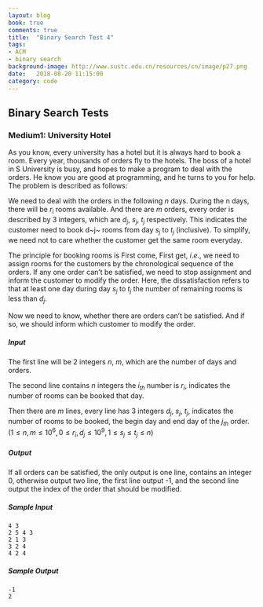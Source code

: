 ```yaml
---
layout: blog
book: true
comments: true
title:  "Binary Search Test 4"
tags:
- ACM
- binary search
background-image: http://www.sustc.edu.cn/resources/cn/image/p27.png
date:   2018-08-20 11:15:00
category: code
---
```


## Binary Search Tests

### Medium1: University Hotel

As you know, every university has a hotel but it is always hard to book a room. Every year, thousands of orders fly to the hotels. The boss of a hotel in S University is busy, and hopes to make a program to deal with the orders. He know you are good at programming, and he turns to you for help. The problem is described as follows:

We need to deal with the orders in the following $n$ days. During the n days, there will be $r_i$ rooms available. And there are $m$ orders, every order is described by 3 integers, which are $d_j$, $s_j$, $t_j$ respectively. This indicates the customer need to book d~j~ rooms from day $s_j$ to $t_j$ (inclusive). To simplify,  we need not to care whether the customer get the same room everyday.

The principle for booking rooms is First come, First get, $i.e.$, we need to assign rooms for the customers by the chronological sequence of the orders. If any one order can’t be satisfied, we need to stop assignment and inform the customer to modify the order. Here, the dissatisfaction refers to that at least one day during day $s_j$ to $t_j$ the number of remaining rooms is less than $d_j$.

Now we need to know, whether there are orders can’t be satisfied. And if so, we should inform which customer to modify the order.

##### Input

The first line will be 2 integers $n$, $m$, which are the number of days and orders.

The second line contains $n$ integers the $i_{th}$ number is $r_i$, indicates the number of rooms can be booked that day. 

Then there are $m$ lines, every line has 3 integers $d_j$, $s_j$, $t_j$, indicates the number of rooms  to be booked, the begin day and end day of the $j_{th}$ order. $(1≤n,m≤10^6,0≤r_i,d_j≤10^9,1≤s_j≤t_j≤n)$

##### Output

If all orders can be satisfied, the only output is one line, contains an integer 0, otherwise output two line, the first line output -1, and the second line output the index of the order that should be modified.

##### Sample Input

```
4 3 
2 5 4 3 
2 1 3 
3 2 4 
4 2 4 
```

##### Sample Output

```
-1
2
```

